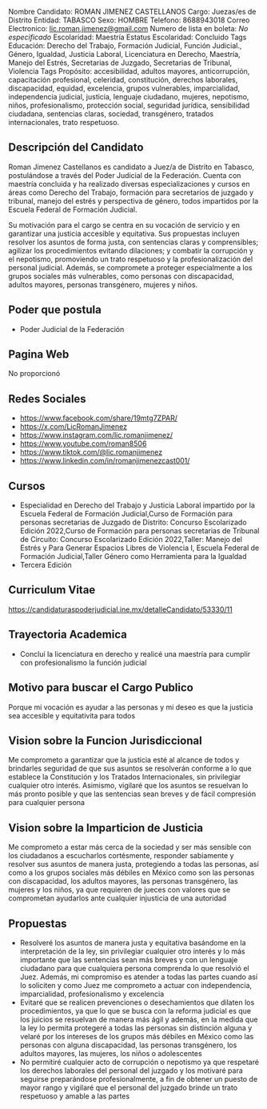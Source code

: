 Nombre Candidato: ROMAN JIMENEZ CASTELLANOS
Cargo: Juezas/es de Distrito
Entidad: TABASCO
Sexo: HOMBRE
Telefono: 8688943018
Correo Electronico: lic.roman.jimenez@gmail.com
Numero de lista en boleta: *No especificado*
Escolaridad: Maestría
Estatus Escolaridad: Concluido
Tags Educación: Derecho del Trabajo, Formación Judicial, Función Judicial., Género, Igualdad, Justicia Laboral, Licenciatura en Derecho, Maestría, Manejo del Estrés, Secretarias de Juzgado, Secretarias de Tribunal, Violencia
Tags Propósito: accesibilidad, adultos mayores, anticorrupción, capacitación profesional, celeridad, constitución, derechos laborales, discapacidad, equidad, excelencia, grupos vulnerables, imparcialidad, independencia judicial, justicia, lenguaje ciudadano, mujeres, nepotismo, niños, profesionalismo, protección social, seguridad jurídica, sensibilidad ciudadana, sentencias claras, sociedad, transgénero, tratados internacionales, trato respetuoso.


## Descripción del Candidato 

Roman Jimenez Castellanos es candidato a Juez/a de Distrito en Tabasco, postulándose a través del Poder Judicial de la Federación. Cuenta con maestría concluida y ha realizado diversas especializaciones y cursos en áreas como Derecho del Trabajo, formación para secretarios de juzgado y tribunal, manejo del estrés y perspectiva de género, todos impartidos por la Escuela Federal de Formación Judicial.

Su motivación para el cargo se centra en su vocación de servicio y en garantizar una justicia accesible y equitativa. Sus propuestas incluyen resolver los asuntos de forma justa, con sentencias claras y comprensibles; agilizar los procedimientos evitando dilaciones; y combatir la corrupción y el nepotismo, promoviendo un trato respetuoso y la profesionalización del personal judicial. Además, se compromete a proteger especialmente a los grupos sociales más vulnerables, como personas con discapacidad, adultos mayores, personas transgénero, mujeres y niños.


## Poder que postula

- Poder Judicial de la Federación


## Pagina Web

No proporcionó


## Redes Sociales

- https://www.facebook.com/share/19mtg7ZPAR/
- https://x.com/LicRomanJimenez
- https://www.instagram.com/lic.romanjimenez/
- https://www.youtube.com/roman8506
- https://www.tiktok.com/@lic.romanjimenez
- https://www.linkedin.com/in/romanjimenezcast001/


## Cursos

- Especialidad en Derecho del Trabajo y Justicia Laboral impartido por la Escuela Federal de Formación Judicial,Curso de Formación para personas secretarias de Juzgado de Distrito: Concurso Escolarizado Edición 2022,Curso de Formación para personas secretarias de Tribunal de Circuito: Concurso Escolarizado Edición 2022,Taller: Manejo del Estrés y Para Generar Espacios Libres de Violencia   I, Escuela Federal de Formación Judicial,Taller Género como Herramienta para la Igualdad
- Tercera Edición


## Curriculum Vitae

https://candidaturaspoderjudicial.ine.mx/detalleCandidato/53330/11


## Trayectoria Academica

- Concluí la licenciatura en derecho y realicé una maestría para cumplir con profesionalismo la función judicial


## Motivo para buscar el Cargo Publico

Porque mi vocación es ayudar a las personas y mi deseo es que la justicia sea accesible y equitativita para todos


## Vision sobre la Funcion Jurisdiccional

Me comprometo a garantizar que la justicia esté al alcance de todos y brindarles seguridad de que sus asuntos se resolverán conforme a lo que establece la Constitución y los Tratados Internacionales, sin privilegiar cualquier otro interés. Asimismo, vigilaré que los asuntos se resuelvan lo más pronto posible y que las sentencias sean breves y de fácil compresión para cualquier persona


## Vision sobre la Imparticion de Justicia

Me comprometo a estar más cerca de la sociedad y ser más sensible con los ciudadanos a escucharlos cortésmente, responder sabiamente y resolver sus asuntos de manera justa, protegiendo a todas las personas, así como a los grupos sociales más débiles en México como son las personas con discapacidad, los adultos mayores, las personas transgénero, las mujeres y los niños, ya que requieren de jueces con valores que se comprometan ayudarlos ante cualquier injusticia de una autoridad


## Propuestas

- Resolveré los asuntos de manera justa y equitativa basándome en la interpretación de la ley, sin privilegiar cualquier otro interés y lo más importante que las sentencias sean más breves y con un lenguaje ciudadano para que cualquiera persona comprenda lo que resolvió el Juez. Además, mi compromiso es atender a todas las partes cuando así lo soliciten y como Juez me comprometo a actuar con independencia, imparcialidad, profesionalismo y excelencia
- Evitaré que se realicen prevenciones o desechamientos que dilaten los procedimientos, ya que lo que se busca con la reforma judicial es que los juicios se resuelvan de manera más ágil y además, en la medida que la ley lo permita protegeré a todas las personas sin distinción alguna y velaré por los intereses de los grupos más débiles en México como las personas con alguna discapacidad, las personas transgénero, los adultos mayores, las mujeres, los niños o adolescentes
- No permitiré cualquier acto de corrupción o nepotismo ya que respetaré los derechos laborales del personal del juzgado y los motivaré para seguirse preparándose profesionalmente, a fin de obtener un puesto de mayor rango y vigilaré que el personal del juzgado brinde un trato respetuoso y amable a las partes

